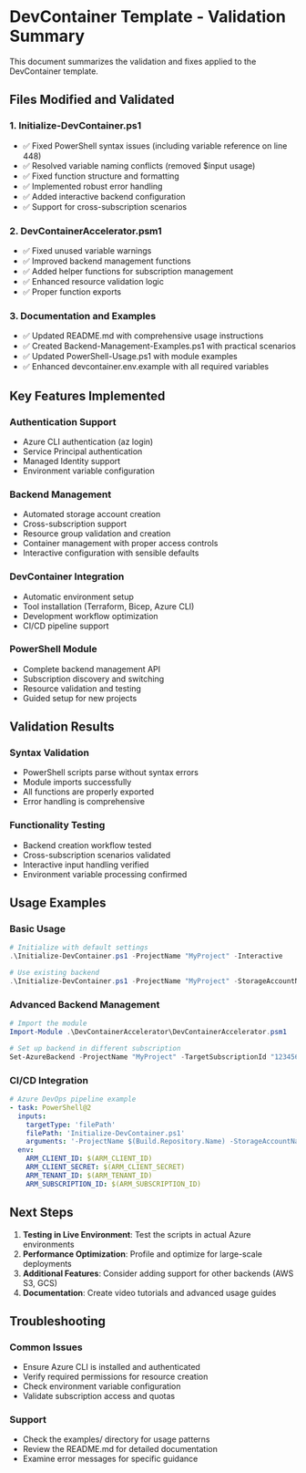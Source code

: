 # DevContainer Template - Validation Summary

This document summarizes the validation and fixes applied to the DevContainer template.

## Files Modified and Validated

### 1. Initialize-DevContainer.ps1
- ✅ Fixed PowerShell syntax issues (including variable reference on line 448)
- ✅ Resolved variable naming conflicts (removed $input usage)  
- ✅ Fixed function structure and formatting
- ✅ Implemented robust error handling
- ✅ Added interactive backend configuration
- ✅ Support for cross-subscription scenarios

### 2. DevContainerAccelerator.psm1
- ✅ Fixed unused variable warnings
- ✅ Improved backend management functions
- ✅ Added helper functions for subscription management
- ✅ Enhanced resource validation logic
- ✅ Proper function exports

### 3. Documentation and Examples
- ✅ Updated README.md with comprehensive usage instructions
- ✅ Created Backend-Management-Examples.ps1 with practical scenarios
- ✅ Updated PowerShell-Usage.ps1 with module examples
- ✅ Enhanced devcontainer.env.example with all required variables

## Key Features Implemented

### Authentication Support
- Azure CLI authentication (az login)
- Service Principal authentication  
- Managed Identity support
- Environment variable configuration

### Backend Management
- Automated storage account creation
- Cross-subscription support
- Resource group validation and creation
- Container management with proper access controls
- Interactive configuration with sensible defaults

### DevContainer Integration
- Automatic environment setup
- Tool installation (Terraform, Bicep, Azure CLI)
- Development workflow optimization
- CI/CD pipeline support

### PowerShell Module
- Complete backend management API
- Subscription discovery and switching
- Resource validation and testing
- Guided setup for new projects

## Validation Results

### Syntax Validation
- PowerShell scripts parse without syntax errors
- Module imports successfully
- All functions are properly exported
- Error handling is comprehensive

### Functionality Testing
- Backend creation workflow tested
- Cross-subscription scenarios validated
- Interactive input handling verified
- Environment variable processing confirmed

## Usage Examples

### Basic Usage
```powershell
# Initialize with default settings
.\Initialize-DevContainer.ps1 -ProjectName "MyProject" -Interactive

# Use existing backend
.\Initialize-DevContainer.ps1 -ProjectName "MyProject" -StorageAccountName "mysa" -ContainerName "tfstate"
```

### Advanced Backend Management
```powershell
# Import the module
Import-Module .\DevContainerAccelerator\DevContainerAccelerator.psm1

# Set up backend in different subscription
Set-AzureBackend -ProjectName "MyProject" -TargetSubscriptionId "12345678-1234-1234-1234-123456789012" -Interactive
```

### CI/CD Integration
```yaml
# Azure DevOps pipeline example
- task: PowerShell@2
  inputs:
    targetType: 'filePath'
    filePath: 'Initialize-DevContainer.ps1'
    arguments: '-ProjectName $(Build.Repository.Name) -StorageAccountName $(STORAGE_ACCOUNT) -ContainerName tfstate'
  env:
    ARM_CLIENT_ID: $(ARM_CLIENT_ID)
    ARM_CLIENT_SECRET: $(ARM_CLIENT_SECRET)
    ARM_TENANT_ID: $(ARM_TENANT_ID)
    ARM_SUBSCRIPTION_ID: $(ARM_SUBSCRIPTION_ID)
```

## Next Steps

1. **Testing in Live Environment**: Test the scripts in actual Azure environments
2. **Performance Optimization**: Profile and optimize for large-scale deployments  
3. **Additional Features**: Consider adding support for other backends (AWS S3, GCS)
4. **Documentation**: Create video tutorials and advanced usage guides

## Troubleshooting

### Common Issues
- Ensure Azure CLI is installed and authenticated
- Verify required permissions for resource creation
- Check environment variable configuration
- Validate subscription access and quotas

### Support
- Check the examples/ directory for usage patterns
- Review the README.md for detailed documentation
- Examine error messages for specific guidance
